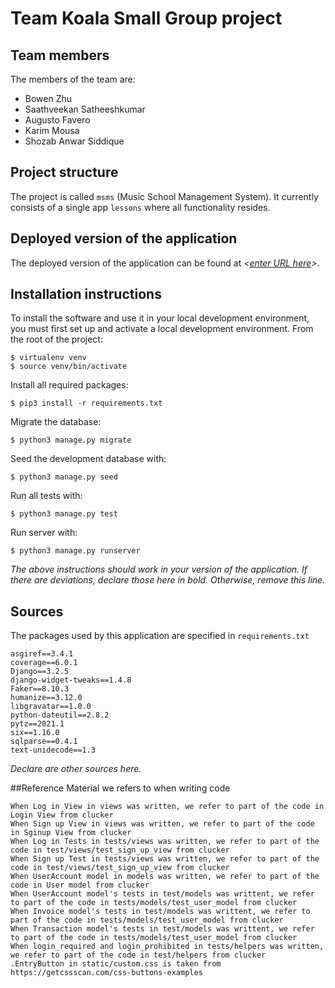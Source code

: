 # Team Koala Small Group project

## Team members
The members of the team are:
- Bowen Zhu
- Saathveekan Satheeshkumar
- Augusto Favero
- Karim Mousa
- Shozab Anwar Siddique

## Project structure
The project is called `msms` (Music School Management System).  It currently consists of a single app `lessons` where all functionality resides.

## Deployed version of the application
The deployed version of the application can be found at *<[enter URL here](URL)>*.

## Installation instructions
To install the software and use it in your local development environment, you must first set up and activate a local development environment.  From the root of the project:

```
$ virtualenv venv
$ source venv/bin/activate
```

Install all required packages:

```
$ pip3 install -r requirements.txt
```

Migrate the database:

```
$ python3 manage.py migrate
```

Seed the development database with:

```
$ python3 manage.py seed
```

Run all tests with:
```
$ python3 manage.py test
```

Run server with:
```
$ python3 manage.py runserver
```

*The above instructions should work in your version of the application.  If there are deviations, declare those here in bold.  Otherwise, remove this line.*

## Sources
The packages used by this application are specified in `requirements.txt`
```
asgiref==3.4.1
coverage==6.0.1
Django==3.2.5
django-widget-tweaks==1.4.8
Faker==8.10.3
humanize==3.12.0
libgravatar==1.0.0
python-dateutil==2.8.2
pytz==2021.1
six==1.16.0
sqlparse==0.4.1
text-unidecode==1.3
```
*Declare are other sources here.*

##Reference
Material we refers to when writing code
```
When Log in View in views was written, we refer to part of the code in Login View from clucker
When Sign up View in views was written, we refer to part of the code in Sginup View from clucker
When Log in Tests in tests/views was written, we refer to part of the code in test/views/test_sign_up_view from clucker
When Sign up Test in tests/views was written, we refer to part of the code in test/views/test_sign_up_view from clucker
When UserAccount model in models was written, we refer to part of the code in User model from clucker
When UserAccount model's tests in test/models was writtent, we refer to part of the code in tests/models/test_user_model from clucker
When Invoice model's tests in test/models was writtent, we refer to part of the code in tests/models/test_user_model from clucker
When Transaction model's tests in test/models was writtent, we refer to part of the code in tests/models/test_user_model from clucker
When login_required and login_prohibited in tests/helpers was written, we refer to part of the code in test/helpers from clucker
.EntryButton in static/custom.css is taken from https://getcssscan.com/css-buttons-examples
```
